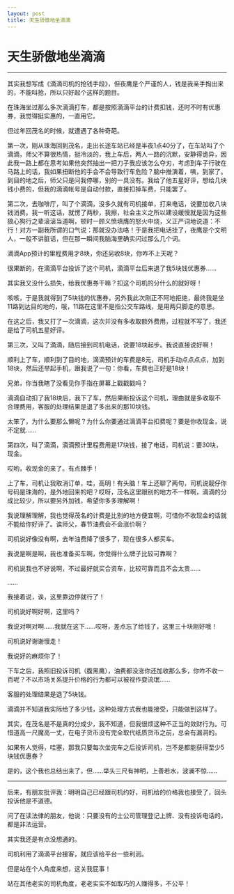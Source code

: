 ```yaml
---
layout: post
title: 天生骄傲地坐滴滴
---
```

# 天生骄傲地坐滴滴
---

其实我想写成《滴滴司机的抢钱手段》，但夜鹰是个严谨的人，钱是我亲手掏出来的，不能叫抢，所以只好起个这样的题目。

在珠海坐过那么多次滴滴打车，都是按照滴滴平台的计费扣钱，还时不时有优惠券，我觉得挺实惠的，一直用它。

但过年回茂名的时候，就遭遇了各种奇葩。

第一次，刚从珠海回到茂名，走出长途车站已经是半夜1点40分了，在车站叫了个滴滴，师父不算很热情，挺冷淡的，我上车后，两人一路的沉默，安静得诡异，因此我一路上都在思考如果他突然抽出一把刀子我应该怎么夺刃，考虑到车子行驶在马路上的话，我如果扭断他的手会不会导致行车危险？脑中推演着，咦，到家了。到目的地之后，师父只是问我停哪，别的一具没有。我给了他五星好评，想给几块钱小费的，但我的滴滴帐号是自动付款，直接扣掉车费，只能罢了。

第二次，去咖啡厅，叫了个滴滴，没多久就有司机接单，打来电话，说要加收八块钱消费。我一听这话，就愣了两秒，我擦，社会主义之所以建设缓慢就是因为这些狼心狗行之辈滚滚当道啊，顿时一顾义愤填膺的怒火中烧，义正严词地说道：不行！对方一副我所谓的口气说：那就没办法咯！于是我把电话挂了，夜鹰是个文明人，一般不讲脏话，但在那一瞬间我脑海里确实闪过那么几个词。

滴滴App预计的里程费用才8块，你还另收8块，你咋不上天呢？

很果断的，在滴滴平台投诉了这个司机，滴滴平台后来退了我5块钱优惠券……

其实我又没什么损失，给我优惠券干嘛？扣这个司机的分什么的就好呀！

咳咳，于是我就得到了5块钱的优惠券，另外我此次刚正不阿地拒绝，最终我是坐11路到达目的地的，哦，11路在这里不是指公交车路线，是用两只脚走的意思。

在这之后，我又打了一次滴滴，这次并没有多收取额外费用，过程就不写了，我还是给了司机五星好评。

第三次，又叫了滴滴，随后接到司机电话，说要18块起步。我说直接说好啊！

顺利上了车，顺利到了目的地，滴滴预计的车费是8元，司机手动点点点点，加到18块，然后还举起手机，跟我说了一句：你看，车费也正好是18块！

兄弟，你当我瞎了没看见你手指在屏幕上戳戳戳吗？

滴滴自动扣了我18块后，我下了车，然后果断投诉这个司机，理由就是多收取不合理费用，客服的处理结果是退了多出来的那10块钱。

太笨了，为什么要那么懒呢？为什么你要通过滴滴平台扣费呢？要是你收现金，说不定就……

第四次，叫了滴滴，滴滴预计里程费用是17块钱，接了电话，司机说：要30块，现金。

哎哟，收现金的来了。有点棘手！

上了车，司机让我取消订单，哇，高明！有头脑！车上还聊了两句，司机说靓仔你号码是珠海的，是外地回来的吧？哎呀，茂名这里跟别的地方不一样啊，滴滴的分成比较少，所以要另外加钱，希望你多多理解啊！

我说理解理解，我也觉得茂名的计费是比别的地方便宜啊，可惜你不收现金的话就不能给你好评了。诶师父，春节油费会不会涨价啊？

司机说好像没有啊，去年油费降了很多了，现在很多人都买车。

我说是啊是啊，我也准备买车啊，你觉得什么牌子比较可靠啊？

司机说我也不好说啊，不过最好就买合资车，比较可靠而且不会太贵……

……

我接着说，诶，这里靠边停就行了！

司机说好啊好啊，这里吗？

我说对啊对啊……我就在这下……哎呀，差点忘了给钱了，这里三十块刚好哦！

司机说好谢谢慢走！

我说好的麻烦你了！

下车之后，我照旧投诉司机（腹黑鹰），油费都没涨你还加收那么多，你咋不收一百呢？不以市场关系提升价格的行为都可以被视作耍流氓……

客服的处理结果是退了5块钱。

滴滴并不知道我实际给了多少钱，这种处理方式我也能接受，只能做到这样了。

其实，在茂名是不是真的分成少，我不知道，但我很烦这种不正当的敛财行为。可惜道高一尺魔高一丈，在电子货币没有完全取代纸质货币之前，总会有漏洞的。

如果有人觉得，哇塞，那我只要每次坐完车之后投诉司机，岂不是都能获得至少5块钱优惠券？

是的，这个我也总结出来了，但……举头三尺有神明，上善若水，波澜不惊……

---
后来，有朋友批评我：明明自己已经跟司机约好，司机给的价格我也接受了，回头投诉他是不道德。

问了在读法律的朋友，他说：只要没有的士公司管理登记上牌、没有投诉电话的，都是非法运营。

其实我还是有点没想通的。

司机利用了滴滴平台接客，就应该给平台一些利润。

但是站在个人角度来想，这关我屁事！

站在其他老实的司机角度，老老实实不如取巧的人赚得多，不公平！
